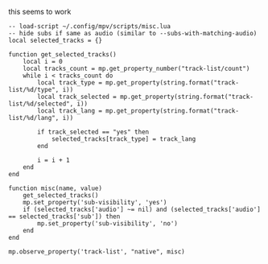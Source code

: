 this seems to work

    -- load-script ~/.config/mpv/scripts/misc.lua
    -- hide subs if same as audio (similar to --subs-with-matching-audio)
    local selected_tracks = {}

    function get_selected_tracks()
        local i = 0
        local tracks_count = mp.get_property_number("track-list/count")
        while i < tracks_count do
            local track_type = mp.get_property(string.format("track-list/%d/type", i))
            local track_selected = mp.get_property(string.format("track-list/%d/selected", i))
            local track_lang = mp.get_property(string.format("track-list/%d/lang", i))

            if track_selected == "yes" then
                selected_tracks[track_type] = track_lang
            end

            i = i + 1
        end
    end

    function misc(name, value)
        get_selected_tracks()
        mp.set_property('sub-visibility', 'yes')
        if (selected_tracks['audio'] ~= nil) and (selected_tracks['audio'] == selected_tracks['sub']) then
            mp.set_property('sub-visibility', 'no')
        end
    end

    mp.observe_property('track-list', "native", misc)

